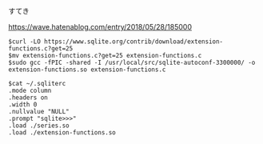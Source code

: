 すてき

https://wave.hatenablog.com/entry/2018/05/28/185000

```
$curl -LO https://www.sqlite.org/contrib/download/extension-functions.c?get=25
$mv extension-functions.c?get=25 extension-functions.c
$sudo gcc -fPIC -shared -I /usr/local/src/sqlite-autoconf-3300000/ -o extension-functions.so extension-functions.c
```

```
$cat ~/.sqliterc
.mode column
.headers on
.width 0
.nullvalue "NULL"
.prompt "sqlite>>>"
.load ./series.so
.load ./extension-functions.so
```
